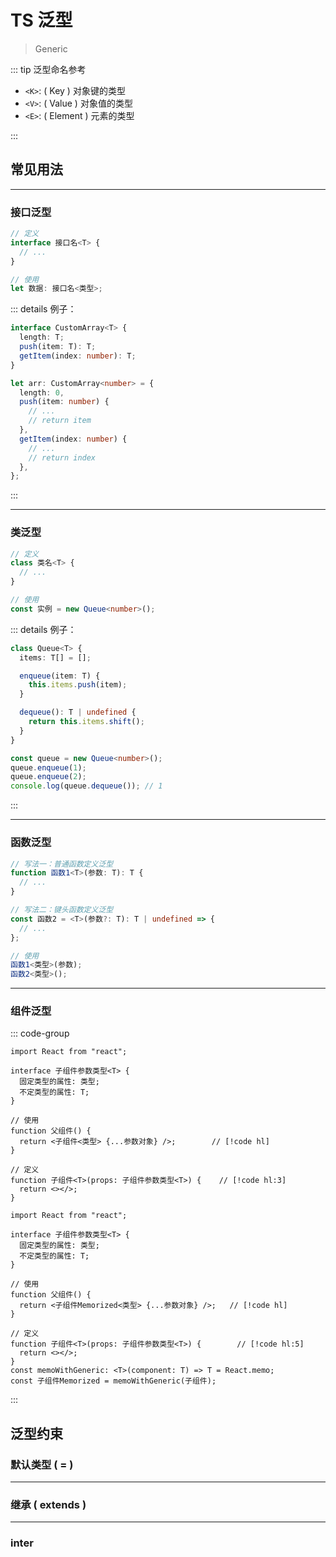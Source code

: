 # TS 泛型

> Generic

::: tip 泛型命名参考

- `<K>`: ( Key ) 对象键的类型
- `<V>`: ( Value ) 对象值的类型
- `<E>`: ( Element ) 元素的类型

:::

## 常见用法

---

### 接口泛型

```ts
// 定义
interface 接口名<T> {
  // ...
}

// 使用
let 数据: 接口名<类型>;
```

::: details 例子：

```ts
interface CustomArray<T> {
  length: T;
  push(item: T): T;
  getItem(index: number): T;
}

let arr: CustomArray<number> = {
  length: 0,
  push(item: number) {
    // ...
    // return item
  },
  getItem(index: number) {
    // ...
    // return index
  },
};
```

:::

---

### 类泛型

```ts
// 定义
class 类名<T> {
  // ...
}

// 使用
const 实例 = new Queue<number>();
```

::: details 例子：

```ts
class Queue<T> {
  items: T[] = [];

  enqueue(item: T) {
    this.items.push(item);
  }

  dequeue(): T | undefined {
    return this.items.shift();
  }
}

const queue = new Queue<number>();
queue.enqueue(1);
queue.enqueue(2);
console.log(queue.dequeue()); // 1
```

:::

---

### 函数泛型

```ts
// 写法一：普通函数定义泛型
function 函数1<T>(参数: T): T {
  // ...
}

// 写法二：键头函数定义泛型
const 函数2 = <T>(参数?: T): T | undefined => {
  // ...
};

// 使用
函数1<类型>(参数);
函数2<类型>();
```

---

### 组件泛型

::: code-group

```tsx{0} [React 普通组件]
import React from "react";

interface 子组件参数类型<T> {
  固定类型的属性: 类型;
  不定类型的属性: T;
}

// 使用
function 父组件() {
  return <子组件<类型> {...参数对象} />;        // [!code hl]
}

// 定义
function 子组件<T>(props: 子组件参数类型<T>) {    // [!code hl:3]
  return <></>;
}
```

```tsx{0} [React.memo( ) 缓存组件]
import React from "react";

interface 子组件参数类型<T> {
  固定类型的属性: 类型;
  不定类型的属性: T;
}

// 使用
function 父组件() {
  return <子组件Memorized<类型> {...参数对象} />;   // [!code hl]
}

// 定义
function 子组件<T>(props: 子组件参数类型<T>) {        // [!code hl:5]
  return <></>;
}
const memoWithGeneric: <T>(component: T) => T = React.memo;
const 子组件Memorized = memoWithGeneric(子组件);
```

:::

## 泛型约束

### 默认类型 ( = )

---

### 继承 ( extends )

---

### inter
